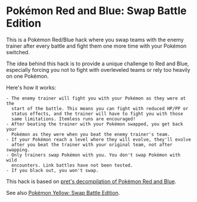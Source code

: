 # Pokémon Red and Blue: Swap Battle Edition

This is a Pokémon Red/Blue hack where you swap teams with the enemy trainer
after every battle and fight them one more time with your Pokémon switched.

The idea behind this hack is to provide a unique challenge to Red and Blue,
especially forcing you not to fight with overleveled teams or rely too heavily
on one Pokémon.

Here's how it works:

    - The enemy trainer will fight you with your Pokémon as they were at the
      start of the battle. This means you can fight with reduced HP/PP or
      status effects, and the trainer will have to fight you with those
      same limitations. Itemless runs are encouraged!
    - After beating the trainer with your Pokémon swapped, you get back your
      Pokémon as they were when you beat the enemy trainer's team.
    - If your Pokémon reach a level where they will evolve, they'll evolve
      after you beat the trainer with your original team, not after swapping.
    - Only trainers swap Pokémon with you. You don't swap Pokémon with wild
      encounters. Link battles have not been tested.
    - If you black out, you won't swap.

This hack is based on [pret's decompilation of Pokémon Red and Blue](https://github.com/pret/pokered).

See also [Pokémon Yellow: Swap Battle Edition](https://github.com/rbong/pokeyellow/tree/swap).
